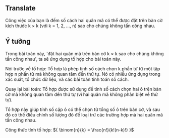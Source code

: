## Translate
Công việc của bạn là đếm số cách hai quân mã có thể được đặt trên bàn cờ kích thước k × k (với k = 1, 2, ..., n) sao cho chúng không tấn công nhau.

## Ý tưởng
Trong bài toán này, 'đặt hai quân mã trên bàn cờ k × k sao cho chúng không tấn công nhau', ta sẽ ứng dụng tổ hợp cho bài toán này. 

Nói trước về tổ hợp: Tổ hợp là phép tính số cách chọn k phần tử từ một tập hợp n phần tử mà không quan tâm đến thứ tự. Nó có nhiều ứng dụng trong xác suất, tổ chức dữ liệu, và các bài toán tính toán số cách.

Quay lại bài toán: Tổ hợp được sử dụng để tính số cách chọn hai ô trên bàn cờ mà không quan tâm đến thứ tự (vì hai quân mã không phân biệt về thứ tự). 

Tổ hợp này giúp tính số cặp ô có thể chọn từ tổng số ô trên bàn cờ, và sau đó có thể điều chỉnh số lượng đó để loại trừ các trường hợp mà hai quân mã tấn công nhau.

Công thức tính tổ hợp: ${ \binom{n}{k} = \frac{n!}{k!(n-k)!} }$
